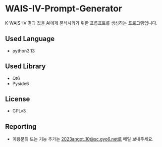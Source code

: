 # WAIS-IV-Prompt-Generator
K-WAIS-IV 결과 값을 AI에게 분석시키기 위한 프롬프트를 생성하는 프로그램입니다.

## Used Language
 - python3.13

## Used Library
 - Qt6
 - Pyside6

## License
 - GPLv3
 
## Reporting
 - 이용문의 또는 기능 추가는 2023angot_10@sc.gyo6.net로 메일 보내주세요.
